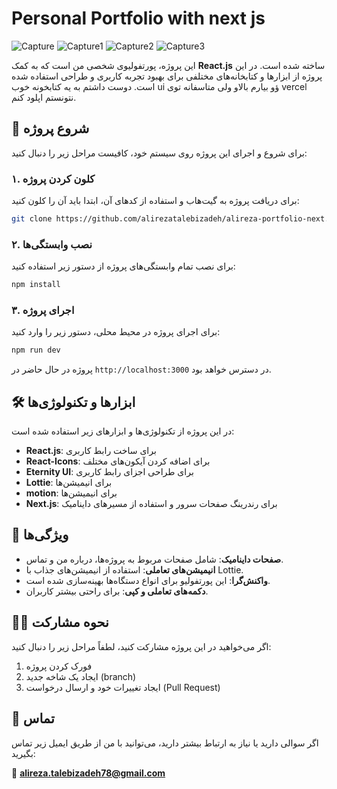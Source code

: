 
# Personal Portfolio with next js 

![Capture](https://github.com/user-attachments/assets/a0a75d4c-01da-407d-8d8c-74a73376fcff)
![Capture1](https://github.com/user-attachments/assets/01eb9f8f-73e3-4973-9669-abb4baab25d8)
![Capture2](https://github.com/user-attachments/assets/e75c405c-efa8-4cdf-ac50-83d04053467a)
![Capture3](https://github.com/user-attachments/assets/688db4ed-a34f-4e5d-80e2-918bec484cba)






این پروژه، پورتفولیوی شخصی من است که به کمک **React.js** ساخته شده است. در این پروژه از ابزارها و کتابخانه‌های مختلفی برای بهبود تجربه کاربری و طراحی استفاده شده است. دوست داشتم به یه کتابخونه خوب ui ؤو بیارم بالاو ولی متاسفانه توی vercel نتونستم اپلود کنم.

## 🚀 شروع پروژه

برای شروع و اجرای این پروژه روی سیستم خود، کافیست مراحل زیر را دنبال کنید:

### ۱. کلون کردن پروژه

برای دریافت پروژه به گیت‌هاب و استفاده از کدهای آن، ابتدا باید آن را کلون کنید:

```bash
git clone https://github.com/alirezatalebizadeh/alireza-portfolio-next.git
```

### ۲. نصب وابستگی‌ها

برای نصب تمام وابستگی‌های پروژه از دستور زیر استفاده کنید:

```bash
npm install
```

### ۳. اجرای پروژه

برای اجرای پروژه در محیط محلی، دستور زیر را وارد کنید:

```bash
npm run dev
```

پروژه در حال حاضر در `http://localhost:3000` در دسترس خواهد بود.

## 🛠 ابزارها و تکنولوژی‌ها

در این پروژه از تکنولوژی‌ها و ابزارهای زیر استفاده شده است:

- **React.js**: برای ساخت رابط کاربری
- **React-Icons**: برای اضافه کردن آیکون‌های مختلف
- **Eternity UI**: برای طراحی اجزای رابط کاربری
- **Lottie**: برای انیمیشن‌ها
- **motion**: برای انیمیشن‌ها
- **Next.js**: برای رندرینگ صفحات سرور و استفاده از مسیرهای داینامیک

## 📌 ویژگی‌ها

- **صفحات داینامیک**: شامل صفحات مربوط به پروژه‌ها، درباره من و تماس.
- **انیمیشن‌های تعاملی**: استفاده از انیمیشن‌های جذاب با Lottie.
- **واکنش‌گرا**: این پورتفولیو برای انواع دستگاه‌ها بهینه‌سازی شده است.
- **دکمه‌های تعاملی و کپی**: برای راحتی بیشتر کاربران.

## 👨‍💻 نحوه مشارکت

اگر می‌خواهید در این پروژه مشارکت کنید، لطفاً مراحل زیر را دنبال کنید:

1. فورک کردن پروژه
2. ایجاد یک شاخه جدید (branch)
3. ایجاد تغییرات خود و ارسال درخواست (Pull Request)

## 📧 تماس

اگر سوالی دارید یا نیاز به ارتباط بیشتر دارید، می‌توانید با من از طریق ایمیل زیر تماس بگیرید:

📧 **alireza.talebizadeh78@gmail.com**
